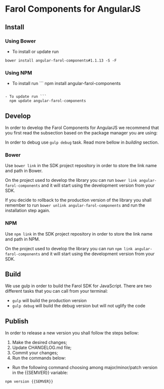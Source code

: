 # Farol Components for AngularJS

## Install

### Using Bower

- To install or update run

```
bower install angular-farol-components#1.1.13 -S -F
```

### Using NPM

- To install run ```
  npm install angular-farol-components

````

- To update run ```
  npm update angular-farol-components

````

## Develop

In order to develop the Farol Components for AngularJS we recommend that you first read the subsection based on the package manager you are using:

In order to debug use `gulp debug` task. Read more bellow in _building_ section.

### Bower

Use `bower link` in the SDK project repository in order to store the link name and path in Bower.

On the project used to develop the library you can run `bower link angular-farol-components` and it will start using the development version from your SDK.

If you decide to rollback to the production version of the library you shall remember to run `bower unlink angular-farol-components` and run the installation step again.

### NPM

Use `npm link` in the SDK project repository in order to store the link name and path in NPM.

On the project used to develop the library you can run `npm link angular-farol-components` and it will start using the development version from your SDK.

## Build

We use gulp in order to build the Farol SDK for JavaScript. There are two different tasks that you can call from your terminal:

- `gulp` will build the production version
- `gulp debug` will build the debug version but will not uglify the code

## Publish

In order to release a new version you shall follow the steps bellow:

1. Make the desired changes;
2. Update CHANGELOG.md file;
3. Commit your changes;
4. Run the commands below:

- Run the following command choosing among major/minor/patch version in the {{SEMVER}} variable:

```
npm version {{SEMVER}}
```
